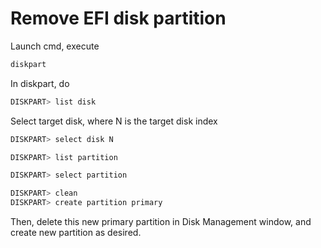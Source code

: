 # Remove EFI disk partition

Launch cmd, execute

```bash
diskpart
```



In diskpart, do

```bash
DISKPART> list disk
```



Select target disk, where N is the target disk index

```bash
DISKPART> select disk N
```



```bash
DISKPART> list partition
```

```bash
DISKPART> select partition
```



```bash
DISKPART> clean
DISKPART> create partition primary
```



Then, delete this new primary partition in Disk Management window, and create new partition as desired.
